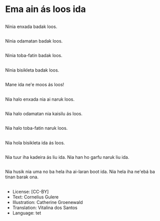 # Ema ain ás loos ida

##
Ninia enxada badak loos.

##
Ninia odamatan badak loos.

##
Ninia toba-fatin badak loos.

##
Ninia bisikleta badak loos.

##
Mane ida ne'e moos ás loos!

##
Nia halo enxada nia ai naruk loos.

##
Nia halo odamatan nia kaisilu ás loos.

##
Nia halo toba-fatin naruk loos.

##
Nia hola bisikleta ida ás loos.

##
Nia tuur iha kadeira ás liu ida. Nia han ho garfu naruk liu ida.

##
Nia husik nia uma no ba hela iha ai-laran boot ida. Nia hela iha ne'ebá ba tinan barak ona.

##
* License: [CC-BY]
* Text: Cornelius Gulere
* Illustration: Catherine Groenewald
* Translation: Vitalina dos Santos
* Language: tet
